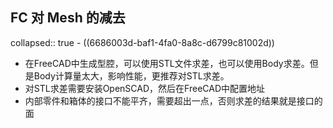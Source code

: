 ## FC 对 Mesh 的减去
collapsed:: true
	- ((6686003d-baf1-4fa0-8a8c-d6799c81002d))
- 在FreeCAD中生成型腔，可以使用STL文件求差，也可以使用Body求差。但是Body计算量太大，影响性能，更推荐对STL求差。
- 对STL求差需要安装OpenSCAD，然后在FreeCAD中配置地址
- 内部零件和箱体的接口不能平齐，需要超出一点，否则求差的结果就是接口的面